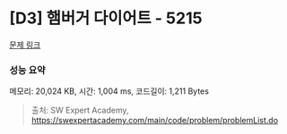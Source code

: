 # [D3] 햄버거 다이어트 - 5215 

[문제 링크](https://swexpertacademy.com/main/code/problem/problemDetail.do?contestProbId=AWT-lPB6dHUDFAVT) 

### 성능 요약

메모리: 20,024 KB, 시간: 1,004 ms, 코드길이: 1,211 Bytes



> 출처: SW Expert Academy, https://swexpertacademy.com/main/code/problem/problemList.do